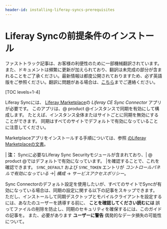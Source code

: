 ```yaml
---
header-id: installing-liferay-syncs-prerequisites
---
```


# Liferay Syncの前提条件のインストール

<p class="alert alert-info"><span class="wysiwyg-color-blue120">ファストトラック記事は、お客様の利便性のために一部機械翻訳されています。また、ドキュメントは頻繁に更新が加えられており、翻訳は未完成の部分が含まれることをご了承ください。最新情報は都度公開されておりますため、必ず英語版をご参照ください。翻訳に問題がある場合は、<a href="mailto:support-content-jp@liferay.com">こちら</a>までご連絡ください。</span></p>

[TOC levels=1-4]

Liferay Syncには、 [Liferay Marketplace](https://web.liferay.com/marketplace)の *Liferay CE Sync Connector* アプリが必要です。 このアプリは、@ product @インスタンスで同期を有効にして構成します。 たとえば、インスタンス全体またはサイトごとに同期を無効にすることができます。 同期はすべてのサイトでデフォルトで有効になっていることに注意してください。

Marketplaceアプリをインストールする手順については、参照 [のLiferay Marketplaceの文書](/docs/7-1/user/-/knowledge_base/u/using-the-liferay-marketplace)。

| **注：** Syncに必要なLiferay Sync Securityモジュールが含まれており、| @ product @ではデフォルトで有効になっています。 |を確認することで、これを確認できます。 `SYNC_DEFAULT` および `SYNC_TOKEN` エントリが *コントロールパネルで有効になっている* →| *構成* → *サービスアクセスポリシー*。

Sync Connectorのデフォルト設定を使用したいが、すべてのサイトでSyncが有効になっている場合は、同期の設定に関する以下の記事をスキップできます。 ただし、インストールして同期デスクトップとモバイルクライアントを設定するには、あなたのユーザーを誘導する前に、 **ことを確認してください読むには** 誤ってファイルの削除を防止し、同期のセキュリティを確保するには、このガイドの記事を。 また、必要があります **ユーザーに警告** 偶発的なデータ損失の可能性について。
